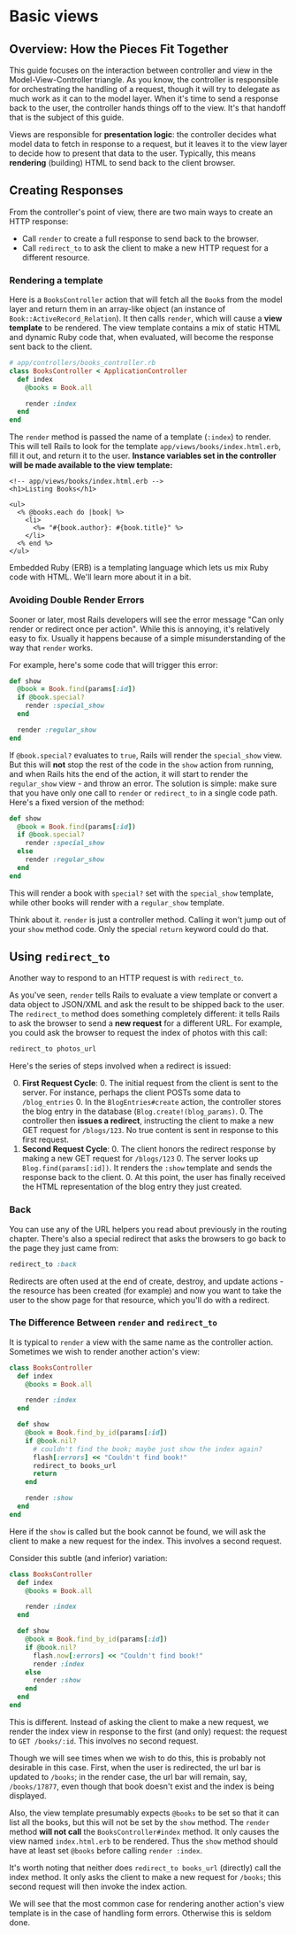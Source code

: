 # Basic views

## Overview: How the Pieces Fit Together

This guide focuses on the interaction between controller and view in
the Model-View-Controller triangle. As you know, the controller is
responsible for orchestrating the handling of a request, though it
will try to delegate as much work as it can to the model layer. When
it's time to send a response back to the user, the controller hands
things off to the view. It's that handoff that is the subject of this
guide.

Views are responsible for **presentation logic**: the controller
decides what model data to fetch in response to a request, but it
leaves it to the view layer to decide how to present that data to the
user. Typically, this means **rendering** (building) HTML to send back
to the client browser.

## Creating Responses

From the controller's point of view, there are two main ways to create
an HTTP response:

* Call `render` to create a full response to send back to the browser.
* Call `redirect_to` to ask the client to make a new HTTP request for
  a different resource.

### Rendering a template

Here is a `BooksController` action that will fetch all the `Book`s from the
model layer and return them in an array-like object (an instance of
`Book::ActiveRecord_Relation`). It then calls `render`, which will cause a
**view template** to be rendered. The view template contains a mix of static
HTML and dynamic Ruby code that, when evaluated, will become the response sent
back to the client.

```ruby
# app/controllers/books_controller.rb
class BooksController < ApplicationController
  def index
    @books = Book.all

    render :index
  end
end
```

The `render` method is passed the name of a template (`:index`) to
render. This will tell Rails to look for the template
`app/views/books/index.html.erb`, fill it out, and return it to the
user. **Instance variables set in the controller will be made
available to the view template:**

```html+erb
<!-- app/views/books/index.html.erb -->
<h1>Listing Books</h1>

<ul>
  <% @books.each do |book| %>
    <li>
      <%= "#{book.author}: #{book.title}" %>
    </li>
  <% end %>
</ul>
```

Embedded Ruby (ERB) is a templating language which lets us mix Ruby
code with HTML. We'll learn more about it in a bit.

### Avoiding Double Render Errors

Sooner or later, most Rails developers will see the error message "Can
only render or redirect once per action". While this is annoying, it's
relatively easy to fix. Usually it happens because of a simple
misunderstanding of the way that `render` works.

For example, here's some code that will trigger this error:

```ruby
def show
  @book = Book.find(params[:id])
  if @book.special?
    render :special_show
  end

  render :regular_show
end
```

If `@book.special?` evaluates to `true`, Rails will render the
`special_show` view. But this will **not** stop the rest of the code
in the `show` action from running, and when Rails hits the end of the
action, it will start to render the `regular_show` view - and throw an
error. The solution is simple: make sure that you have only one call
to `render` or `redirect_to` in a single code path. Here's a fixed
version of the method:

```ruby
def show
  @book = Book.find(params[:id])
  if @book.special?
    render :special_show
  else
    render :regular_show
  end
end
```

This will render a book with `special?` set with the `special_show`
template, while other books will render with a `regular_show`
template.

Think about it. `render` is just a controller method. Calling it won't
jump out of your `show` method code. Only the special `return` keyword
could do that.

## Using `redirect_to`

Another way to respond to an HTTP request is with `redirect_to`.

As you've seen, `render` tells Rails to evaluate a view template or
convert a data object to JSON/XML and ask the result to be shipped
back to the user. The `redirect_to` method does something completely
different: it tells Rails to ask the browser to send a **new request**
for a different URL. For example, you could ask the browser to request
the index of photos with this call:

```ruby
redirect_to photos_url
```

Here's the series of steps involved when a redirect is issued:

0. **First Request Cycle**:
    0. The initial request from the client is sent to the server. For
       instance, perhaps the client POSTs some data to `/blog_entries`
    0. In the `BlogEntries#create` action, the controller stores the
       blog entry in the database (`Blog.create!(blog_params)`.
    0. The controller then **issues a redirect**, instructing the
       client to make a new GET request for `/blogs/123`. No true
       content is sent in response to this first request.
0. **Second Request Cycle**:
    0. The client honors the redirect response by making a new
       GET request for `/blogs/123`
    0. The server looks up `Blog.find(params[:id])`. It renders the
       `:show` template and sends the response back to the client.
    0. At this point, the user has finally received the HTML
       representation of the blog entry they just created.

### Back

You can use any of the URL helpers you read about previously in the
routing chapter. There's also a special redirect that asks the
browsers to go back to the page they just came from:

```ruby
redirect_to :back
```

Redirects are often used at the end of create, destroy, and update
actions - the resource has been created (for example) and now you
want to take the user to the show page for that resource, which you'll
do with a redirect.

### The Difference Between `render` and `redirect_to`

It is typical to `render` a view with the same name as the controller
action. Sometimes we wish to render another action's view:

```ruby
class BooksController
  def index
    @books = Book.all

    render :index
  end

  def show
    @book = Book.find_by_id(params[:id])
    if @book.nil?
      # couldn't find the book; maybe just show the index again?
      flash[:errors] << "Couldn't find book!"
      redirect_to books_url
      return
    end

    render :show
  end
end
```

Here if the `show` is called but the book cannot be found, we will ask
the client to make a new request for the index. This involves a second
request.

Consider this subtle (and inferior) variation:

```ruby
class BooksController
  def index
    @books = Book.all

    render :index
  end

  def show
    @book = Book.find_by_id(params[:id])
    if @book.nil?
      flash.now[:errors] << "Couldn't find book!"
      render :index
    else
      render :show
    end
  end
end
```

This is different. Instead of asking the client to make a new request,
we render the index view in response to the first (and only) request:
the request to `GET /books/:id`. This involves no second request.

Though we will see times when we wish to do this, this is probably not
desirable in this case. First, when the user is redirected, the url
bar is updated to `/books`; in the render case, the url bar will
remain, say, `/books/17877`, even though that book doesn't exist and
the index is being displayed.

Also, the view template presumably expects `@books` to be set so that
it can list all the books, but this will not be set by the `show`
method. The `render` method **will not call** the
`BooksController#index` method. It only causes the view named
`index.html.erb` to be rendered. Thus the `show` method should have at
least set `@books` before calling `render :index`.

It's worth noting that neither does `redirect_to books_url` (directly)
call the index method. It only asks the client to make a new request
for `/books`; this second request will then invoke the index action.

We will see that the most common case for rendering another action's
view template is in the case of handling form errors. Otherwise this
is seldom done.
